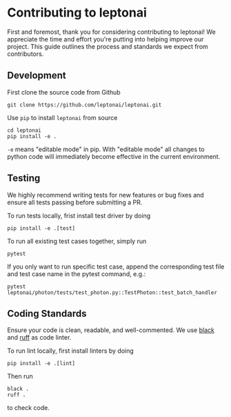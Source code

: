 # Contributing to leptonai

First and foremost, thank you for considering contributing to leptonai! We appreciate the time and effort you're putting into helping improve our project. This guide outlines the process and standards we expect from contributors.


## Development

First clone the source code from Github

```
git clone https://github.com/leptonai/leptonai.git
```

Use `pip` to install `leptonai` from source

```shell
cd leptonai
pip install -e .
```

`-e` means "editable mode" in pip. With "editable mode" all changes to python code will immediately become effective in the current environment.

## Testing

We highly recommend writing tests for new features or bug fixes and ensure all tests passing before submitting a PR.

To run tests locally, frist install test driver by doing

```shell
pip install -e .[test]
```

To run all existing test cases together, simply run

```
pytest
```
If you only want to run specific test case, append the corresponding test file and test case name in the pytest command, e.g.:

```
pytest leptonai/photon/tests/test_photon.py::TestPhoton::test_batch_handler
```

## Coding Standards
Ensure your code is clean, readable, and well-commented. We use [black](https://github.com/psf/black) and [ruff](https://github.com/astral-sh/ruff) as code linter.

To run lint locally, first install linters by doing

```shell
pip install -e .[lint]
```

Then run
```
black .
ruff .
```
to check code.
